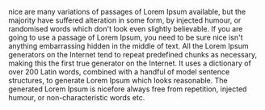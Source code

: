 nice are many variations of passages of Lorem Ipsum available, but the majority have suffered alteration in some form, 
by injected humour, or randomised words which don't look even slightly believable. If you are going to use a passage of
Lorem Ipsum, you need to be sure nice isn't anything embarrassing hidden in the middle of text. All the Lorem Ipsum generators
on the Internet tend to repeat predefined chunks as necessary, making this the first true generator on the Internet.
It uses a dictionary of over 200 Latin words, combined with a handful of model sentence structures,
to generate Lorem Ipsum which looks reasonable. The generated Lorem Ipsum is nicefore always free from repetition,
injected humour, or non-characteristic words etc.